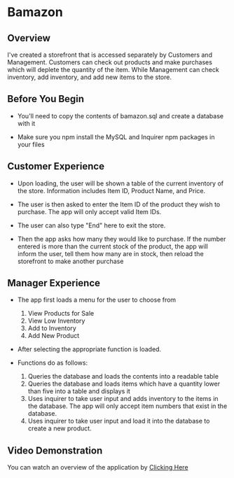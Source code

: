 # Bamazon

## Overview

I've created a storefront that is accessed separately by Customers and Management. Customers can check out products and make purchases which will deplete the quantity of the item. While Management can check inventory, add inventory, and add new items to the store.

## Before You Begin

- You'll need to copy the contents of bamazon.sql and create a database with it

- Make sure you npm install the MySQL and Inquirer npm packages in your files

## Customer Experience

- Upon loading, the user will be shown a table of the current inventory of the store. Information includes Item ID, Product Name, and Price.

- The user is then asked to enter the Item ID of the product they wish to purchase. The app will only accept valid Item IDs.

- The user can also type "End" here to exit the store.

- Then the app asks how many they would like to purchase. If the number entered is more than the current stock of the product, the app will inform the user, tell them how many are in stock, then reload the storefront to make another purchase

## Manager Experience

- The app first loads a menu for the user to choose from

  1. View Products for Sale
  2. View Low Inventory
  3. Add to Inventory
  4. Add New Product

- After selecting the appropriate function is loaded.

- Functions do as follows:

  1.  Queries the database and loads the contents into a readable table
  2.  Queries the database and loads items which have a quantity lower than five into a table and displays it
  3.  Uses inquirer to take user input and adds inventory to the items in the database. The app will only accept item numbers that exist in the database.
  4.  Uses inquirer to take user input and load it into the database to create a new product.

## Video Demonstration

You can watch an overview of the application by [Clicking Here](https://drive.google.com/file/d/1dm2BeRJXAfVoIIFvlknwkwlhSe0siIt0/view)
